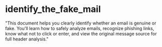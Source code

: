 # identify_the_fake_mail
"This document helps you clearly identify whether an email is genuine or fake. You'll learn how to safely analyze emails, recognize phishing links, know what not to click or enter, and view the original message source for full header analysis."
